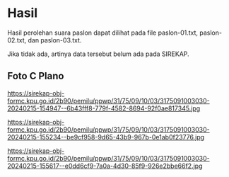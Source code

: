 # Hasil

Hasil perolehan suara paslon dapat dilihat pada file paslon-01.txt, paslon-02.txt, dan paslon-03.txt.

Jika tidak ada, artinya data tersebut belum ada pada SIREKAP.

## Foto C Plano

https://sirekap-obj-formc.kpu.go.id/2b90/pemilu/ppwp/31/75/09/10/03/3175091003030-20240215-154947--6b43fff8-779f-4582-8694-92f0ae817345.jpg

https://sirekap-obj-formc.kpu.go.id/2b90/pemilu/ppwp/31/75/09/10/03/3175091003030-20240215-155234--be9cf958-9d65-43b9-967b-0e1ab0f23776.jpg

https://sirekap-obj-formc.kpu.go.id/2b90/pemilu/ppwp/31/75/09/10/03/3175091003030-20240215-155617--e0dd6cf9-7a0a-4d30-85f9-926e2bbe66f2.jpg
